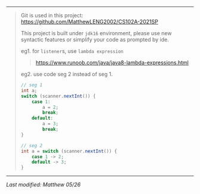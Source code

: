 

---
> Git is used in this project: https://github.com/MatthewLENG2002/CS102A-2021SP
> 
> 
> This project is built under `jdk16` environment,
> please use new syntactic features or simplify 
> your code as prompted by ide.  
>
> 
> eg1. for `listener`s, use `lambda expression`  
> > https://www.runoob.com/java/java8-lambda-expressions.html
> 
> eg2. use code seg 2 instead of seg 1.
> ```java
> // seg 1
> int a;
> switch (scanner.nextInt()) {
>     case 1:
>         a = 2;
>         break;
>     default:
>         a = 3;
>         break;
> }
> 
> // seg 2
> int a = switch (scanner.nextInt()) {
>     case 1 -> 2;
>     default -> 3;
> }
> ```
>
---
*Last modified: Matthew 05/26*